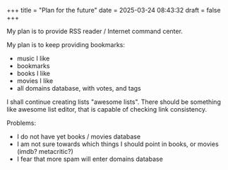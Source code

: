 +++
title = "Plan for the future"
date = 2025-03-24 08:43:32
draft = false
+++

My plan is to provide RSS reader / Internet command center.

My plan is to keep providing bookmarks:
 - music I like
 - bookmarks
 - books I like
 - movies I like
 - all domains database, with votes, and tags

I shall continue creating lists "awesome lists". There should be something like awesome list editor, that is capable of checking link consistency.

Problems:
 - I do not have yet books / movies database
 - I am not sure towards which things I should point in books, or movies (imdb? metacritic?)
 - I fear that more spam will enter domains database
